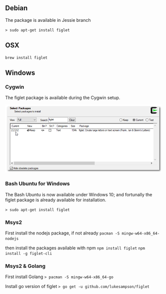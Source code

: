 

## Debian

The package is available in Jessie branch

``> sudo apt-get install figlet``



## OSX

``brew install figlet``




## Windows

###  Cygwin

The figlet package is available during the Cygwin setup.

![figlet installation](./MD-resources/Cygwin-figlet-installation.png)

### Bash Ubuntu for Windows

The Bash Ubuntu is now available under Windows 10; and fortunally the figlet package is already available for installation.

``> sudo apt-get install figlet``

### Msys2

First install the nodejs package, if not already
``pacman -S mingw-w64-x86_64-nodejs``

then install the packages available with npm
``npm install figlet``
``npm install -g figlet-cli``

### Msys2 & Golang
First install Golang
``> pacman -S mingw-w64-x86_64-go``

Install go version of figlet
``> go get -u github.com/lukesampson/figlet``
